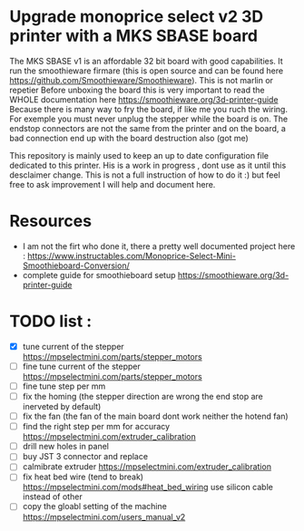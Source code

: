 # Upgrade  monoprice select v2 3D printer with a MKS SBASE board

The MKS SBASE v1 is an affordable 32 bit board with good capabilities. It run the smoothieware firmare (this is open source and can be found here https://github.com/Smoothieware/Smoothieware). This is not marlin or repetier
Before unboxing the board this is very important to read the WHOLE documentation here https://smoothieware.org/3d-printer-guide
Because there is many way to fry the board, if like me you ruch the wiring. For exemple you must never unplug the stepper while the board is on.
The endstop connectors are not the same from the printer and on the board, a bad connection end up with the board destruction also (got me)

This repository is mainly used to keep an up to date configuration file dedicated to this printer. His is a work in progress , dont use as it until this desclaimer change. This is not a full instruction of how to do it :) but feel free to ask improvement I will help and document here.

# Resources
 * I am not the firt who done it, there a pretty well documented project here :  https://www.instructables.com/Monoprice-Select-Mini-Smoothieboard-Conversion/
 * complete guide for smoothieboard setup https://smoothieware.org/3d-printer-guide 
# TODO list :
- [x] tune current of the stepper https://mpselectmini.com/parts/stepper_motors
- [ ] fine tune current of the stepper https://mpselectmini.com/parts/stepper_motors
- [ ] fine tune step per mm
- [ ] fix the homing (the stepper direction are wrong the end stop are inerveted by default)
- [ ] fix the fan (the fan of the main board dont work neither the hotend fan)
- [ ] find the right step per mm for accuracy https://mpselectmini.com/extruder_calibration
- [ ] drill new holes in panel
- [ ] buy JST 3 connector and replace
- [ ] calmibrate extruder https://mpselectmini.com/extruder_calibration
- [ ] fix heat bed wire (tend to break) https://mpselectmini.com/mods#heat_bed_wiring use silicon cable instead of other
- [ ] copy the gloabl setting of the machine https://mpselectmini.com/users_manual_v2
